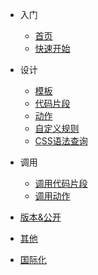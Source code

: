- 入门

    - [首页](/zh-Hans/README)
    - [快速开始](/zh-Hans/快速开始)
- 设计
    - [模板](/zh-Hans/设计/模板)
    - [代码片段](/zh-Hans/设计/代码片段)
    - [动作](/zh-Hans/设计/动作)
    - [自定义规则](/zh-Hans/设计/自定义规则)
    - [CSS语法查询](/zh-Hans/设计/css语法查询)
- 调用
    - [调用代码片段](/zh-Hans/调用代码片段)
    - [调用动作](/zh-Hans/调用动作)
- [版本&公开](/zh-Hans/公开.md)
- [其他](/zh-Hans/其他.md)
- [国际化](/zh-Hans/国际化.md)